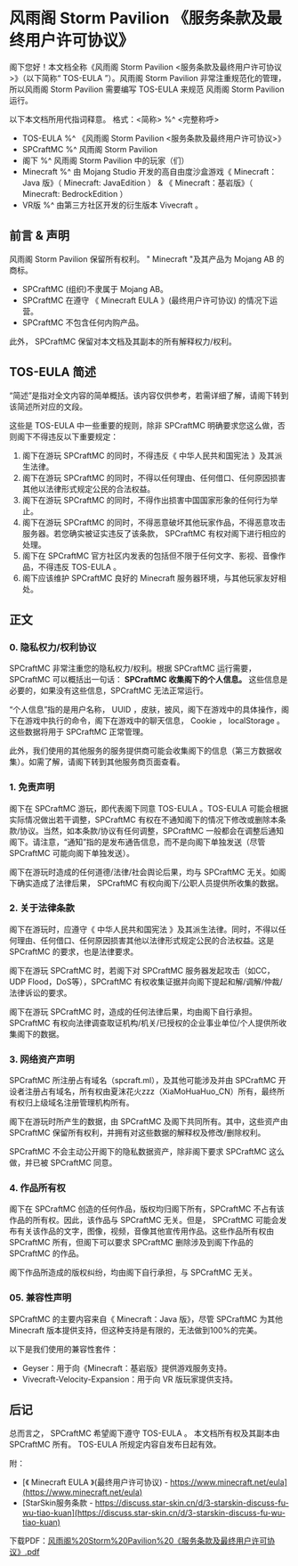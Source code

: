 # 风雨阁 Storm Pavilion 《服务条款及最终用户许可协议》

阁下您好！本文档全称《风雨阁 Storm Pavilion <服务条款及最终用户许可协议>》（以下简称“ TOS-EULA ”）。风雨阁 Storm Pavilion 非常注重规范化的管理，所以风雨阁 Storm Pavilion 需要编写 TOS-EULA 来规范 风雨阁 Storm Pavilion 运行。

以下本文档所用代指词释意。
格式：<简称> %^ <完整称呼>
- TOS-EULA  %^ 《风雨阁 Storm Pavilion <服务条款及最终用户许可协议>》
- SPCraftMC %^ 风雨阁 Storm Pavilion
- 阁下           %^ 风雨阁 Storm Pavilion 中的玩家（们）
- Minecraft   %^ 由 Mojang Studio 开发的高自由度沙盒游戏《 Minecraft：Java 版》（ Minecraft: JavaEdition ） & 《 Minecraft：基岩版》（ Minecraft: BedrockEdition ）
- VR版          %^ 由第三方社区开发的衍生版本 Vivecraft 。

## 前言 & 声明

风雨阁 Storm Pavilion 保留所有权利。
" Minecraft "及其产品为 Mojang AB 的商标。
- SPCraftMC (组织)不隶属于 Mojang AB。 
- SPCraftMC 在遵守 《 Minecraft EULA 》(最终用户许可协议) 的情况下运营。 
- SPCraftMC 不包含任何内购产品。

此外， SPCraftMC 保留对本文档及其副本的所有解释权力/权利。

## TOS-EULA 简述

“简述”是指对全文内容的简单概括。该内容仅供参考，若需详细了解，请阁下转到该简述所对应的文段。

这些是 TOS-EULA 中一些重要的规则，除非 SPCraftMC 明确要求您这么做，否则阁下不得违反以下重要规定：

1. 阁下在游玩 SPCraftMC 的同时，不得违反《 中华人民共和国宪法 》及其派生法律。
2. 阁下在游玩 SPCraftMC 的同时，不得以任何理由、任何借口、任何原因损害其他以法律形式规定公民的合法权益。
3. 阁下在游玩 SPCraftMC 的同时，不得作出损害中国国家形象的任何行为举止。
4. 阁下在游玩 SPCraftMC 的同时，不得恶意破坏其他玩家作品，不得恶意攻击服务器。若您确实被证实违反了该条款， SPCraftMC 有权对阁下进行相应的处理。
5. 阁下在 SPCraftMC 官方社区内发表的包括但不限于任何文字、影视、音像作品，不得违反 TOS-EULA 。
6. 阁下应该维护 SPCraftMC 良好的 Minecraft 服务器环境，与其他玩家友好相处。

## 正文

### 0. 隐私权力/权利协议

SPCraftMC 非常注重您的隐私权力/权利。根据 SPCraftMC 运行需要，SPCraftMC 可以概括出一句话： **SPCraftMC 收集阁下的个人信息。** 这些信息是必要的，如果没有这些信息，SPCraftMC 无法正常运行。

“个人信息”指的是用户名称， UUID ，皮肤，披风，阁下在游戏中的具体操作，阁下在游戏中执行的命令，阁下在游戏中的聊天信息， Cookie ， localStorage 。这些数据将用于 SPCraftMC 正常管理。

此外，我们使用的其他服务的服务提供商可能会收集阁下的信息（第三方数据收集）。如需了解，请阁下转到其他服务商页面查看。

### 1. 免责声明

阁下在 SPCraftMC 游玩，即代表阁下同意 TOS-EULA 。TOS-EULA 可能会根据实际情况做出若干调整，SPCraftMC 有权在不通知阁下的情况下修改或删除本条款/协议。当然，如本条款/协议有任何调整，SPCraftMC 一般都会在调整后通知阁下。请注意，“通知”指的是发布通告信息，而不是向阁下单独发送（尽管 SPCraftMC 可能向阁下单独发送）。

阁下在游玩时造成的任何道德/法律/社会舆论后果，均与 SPCraftMC 无关。如阁下确实造成了法律后果， SPCraftMC 有权向阁下/公职人员提供所收集的数据。

### 2. 关于法律条款

阁下在游玩时，应遵守《 中华人民共和国宪法 》及其派生法律。同时，不得以任何理由、任何借口、任何原因损害其他以法律形式规定公民的合法权益。这是 SPCraftMC 的要求，也是法律要求。

阁下在游玩 SPCraftMC 时，若阁下对 SPCraftMC 服务器发起攻击（如CC，UDP Flood，DoS等），SPCraftMC 有权收集证据并向阁下提起和解/调解/仲裁/法律诉讼的要求。

阁下在游玩 SPCraftMC 时，造成的任何法律后果，均由阁下自行承担。 SPCraftMC 有权向法律调查取证机构/机关/已授权的企业事业单位/个人提供所收集阁下的数据。

### 3. 网络资产声明

SPCraftMC 所注册占有域名（spcraft.ml），及其他可能涉及并由 SPCraftMC 开设者注册占有域名，所有权由夏沫花火zzz（XiaMoHuaHuo_CN）所有，最终所有权归上级域名注册管理机构所有。

阁下在游玩时所产生的数据，由 SPCraftMC 及阁下共同所有。其中，这些资产由 SPCraftMC 保留所有权利，并拥有对这些数据的解释权及修改/删除权利。

SPCraftMC 不会主动公开阁下的隐私数据资产，除非阁下要求 SPCraftMC 这么做，并已被 SPCraftMC 同意。

### 4. 作品所有权

阁下在 SPCraftMC 创造的任何作品，版权均归阁下所有，SPCraftMC 不占有该作品的所有权。因此，该作品与 SPCraftMC 无关。但是， SPCraftMC 可能会发布有关该作品的文字，图像，视频，音像其他宣传用作品。这些作品所有权由 SPCraftMC 所有，但阁下可以要求 SPCraftMC 删除涉及到阁下作品的 SPCraftMC 的作品。

阁下作品所造成的版权纠纷，均由阁下自行承担，与 SPCraftMC 无关。

### 05. 兼容性声明

SPCraftMC 的主要内容来自《 Minecraft：Java 版》，尽管 SPCraftMC 为其他 Minecraft 版本提供支持，但这种支持是有限的，无法做到100%的完美。

以下是我们使用的兼容性套件：
- Geyser：用于向《Minecraft：基岩版》提供游戏服务支持。
- Vivecraft-Velocity-Expansion：用于向 VR 版玩家提供支持。

## 后记

总而言之， SPCraftMC 希望阁下遵守 TOS-EULA 。
本文档所有权及其副本由 SPCraftMC 所有。 TOS-EULA 所规定内容自发布日起有效。

附：
- [《 Minecraft EULA 》(最终用户许可协议) - https://www.minecraft.net/eula](https://www.minecraft.net/eula)
- [StarSkin服务条款 - https://discuss.star-skin.cn/d/3-starskin-discuss-fu-wu-tiao-kuan](https://discuss.star-skin.cn/d/3-starskin-discuss-fu-wu-tiao-kuan)

下载PDF：[风雨阁%20Storm%20Pavilion%20《服务条款及最终用户许可协议》.pdf](/风雨阁%20Storm%20Pavilion%20《服务条款及最终用户许可协议》.pdf)
